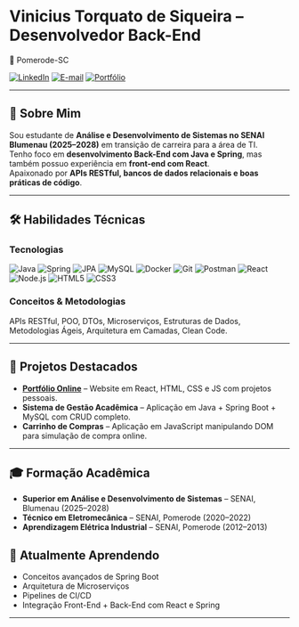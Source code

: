 # Vinicius Torquato de Siqueira – Desenvolvedor Back-End  

📍 Pomerode-SC  

<!-- Badges de Contato -->
[![LinkedIn](https://img.shields.io/badge/LinkedIn-LinkedIn-0A66C2?style=for-the-badge&logo=linkedin&logoColor=white)](https://www.linkedin.com/in/vinicius-siqueira908)
[![E-mail](https://img.shields.io/badge/Email-Email-D44638?style=for-the-badge&logo=gmail&logoColor=white)](mailto:viniv908@gmail.com)
[![Portfólio](https://img.shields.io/badge/Portfólio-Online-4ABF4F?style=for-the-badge&logo=google-chrome&logoColor=white)](https://vinicius0988.github.io)

---

## 🚀 Sobre Mim  
Sou estudante de **Análise e Desenvolvimento de Sistemas no SENAI Blumenau (2025–2028)** em transição de carreira para a área de TI.  
Tenho foco em **desenvolvimento Back-End com Java e Spring**, mas também possuo experiência em **front-end com React**.  
Apaixonado por **APIs RESTful, bancos de dados relacionais e boas práticas de código**.  

---

## 🛠️ Habilidades Técnicas  

### Tecnologias  
![Java](https://img.shields.io/badge/Java-ED8B00?style=for-the-badge&logo=openjdk&logoColor=white)
![Spring](https://img.shields.io/badge/Spring-6DB33F?style=for-the-badge&logo=spring&logoColor=white)
![JPA](https://img.shields.io/badge/JPA-007396?style=for-the-badge&logo=java&logoColor=white)
![MySQL](https://img.shields.io/badge/MySQL-005C84?style=for-the-badge&logo=mysql&logoColor=white)
![Docker](https://img.shields.io/badge/Docker-2496ED?style=for-the-badge&logo=docker&logoColor=white)
![Git](https://img.shields.io/badge/Git-F05032?style=for-the-badge&logo=git&logoColor=white)
![Postman](https://img.shields.io/badge/Postman-FF6C37?style=for-the-badge&logo=postman&logoColor=white)
![React](https://img.shields.io/badge/React-20232A?style=for-the-badge&logo=react&logoColor=61DAFB)
![Node.js](https://img.shields.io/badge/Node.js-43853D?style=for-the-badge&logo=node.js&logoColor=white)
![HTML5](https://img.shields.io/badge/HTML5-E34F26?style=for-the-badge&logo=html5&logoColor=white)
![CSS3](https://img.shields.io/badge/CSS3-1572B6?style=for-the-badge&logo=css3&logoColor=white)

### Conceitos & Metodologias  
APIs RESTful, POO, DTOs, Microserviços, Estruturas de Dados, Metodologias Ágeis, Arquitetura em Camadas, Clean Code.  

---

## 📌 Projetos Destacados  

- **[Portfólio Online](https://vinicius0988.github.io)** – Website em React, HTML, CSS e JS com projetos pessoais.  
- **Sistema de Gestão Acadêmica** – Aplicação em Java + Spring Boot + MySQL com CRUD completo.  
- **Carrinho de Compras** – Aplicação em JavaScript manipulando DOM para simulação de compra online.  

---

## 🎓 Formação Acadêmica  
- **Superior em Análise e Desenvolvimento de Sistemas** – SENAI, Blumenau (2025–2028)  
- **Técnico em Eletromecânica** – SENAI, Pomerode (2020–2022)  
- **Aprendizagem Elétrica Industrial** – SENAI, Pomerode (2012–2013)  


## 📖 Atualmente Aprendendo  
- Conceitos avançados de Spring Boot  
- Arquitetura de Microserviços  
- Pipelines de CI/CD  
- Integração Front-End + Back-End com React e Spring  

---
